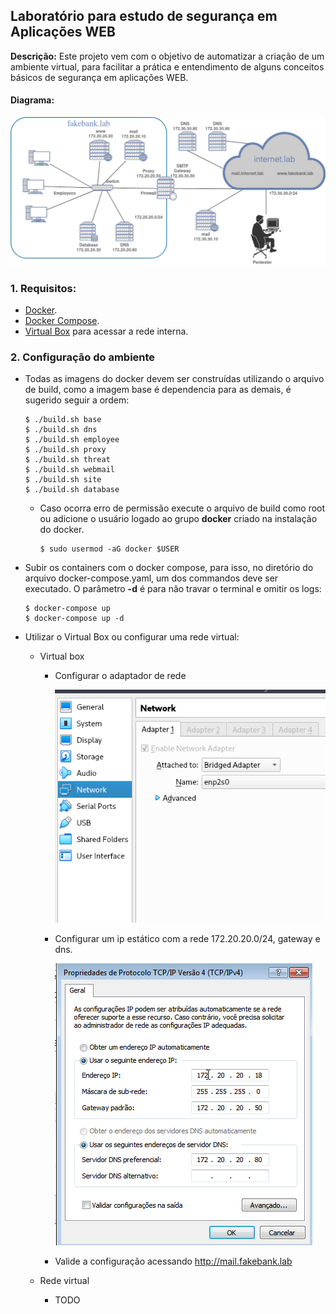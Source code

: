 ## **Laboratório para estudo de segurança em Aplicações WEB**

**Descrição:** Este projeto vem com o objetivo de automatizar a criação de um ambiente virtual, para facilitar a prática e entendimento de alguns conceitos básicos de segurança em aplicações WEB.

#### **Diagrama:**

![](images/network_dragram.png?raw=true)


### 1. Requisitos:
* <a href="https://docs.docker.com/get-started/">Docker</a>.
* <a href="https://docs.docker.com/compose/install/">Docker Compose</a>.
* <a href="https://www.virtualbox.org/wiki/Downloads">Virtual Box</a> para acessar a rede interna.
### 2. Configuração do ambiente
* Todas as imagens do docker devem ser construídas utilizando o arquivo de build, como a imagem base é dependencia para as demais, é sugerido seguir a ordem:
  ```
  $ ./build.sh base
  $ ./build.sh dns
  $ ./build.sh employee
  $ ./build.sh proxy
  $ ./build.sh threat
  $ ./build.sh webmail
  $ ./build.sh site
  $ ./build.sh database
  ```
    * Caso ocorra erro de permissão execute o arquivo de build como root ou adicione o usuário logado ao grupo **docker** criado na instalação do docker.
      ```
      $ sudo usermod -aG docker $USER
      ```

* Subir os containers com o docker compose, para isso, no diretório do arquivo docker-compose.yaml, um dos commandos deve ser executado. O parâmetro **-d** é para não travar o terminal e omitir os logs:
  ```
  $ docker-compose up
  $ docker-compose up -d
  ```

* Utilizar o Virtual Box ou configurar uma rede virtual:
  
  * Virtual box
    * Configurar o adaptador de rede

      ![](images/vbox_adapter_config.png?raw=true)

    * Configurar um ip estático com a rede 172.20.20.0/24, gateway e dns.

      ![](images/ip_config.png?raw=true)
    
    * Valide a configuração acessando http://mail.fakebank.lab

  * Rede virtual
    * TODO
